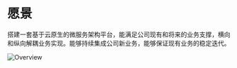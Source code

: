 # 愿景
搭建一套基于云原生的微服务架构平台，能满足公司现有和将来的业务支撑，横向和纵向解耦业务实现。能够持续集成公司新业务，能够保证现有业务的稳定迭代。

![Overview](http://www.plantuml.com/plantuml/proxy?cache=no&src=https://raw.github.com/deanroom/blog/master/uml/overview.puml)
